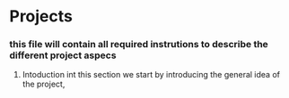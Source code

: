 # Projects
### this file will contain all required instrutions to describe the different project aspecs

1. Intoduction
 int this section we start by introducing the general idea of the project,
